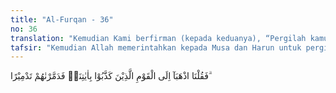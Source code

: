 ```yaml
---
title: "Al-Furqan - 36"
no: 36
translation: "Kemudian Kami berfirman (kepada keduanya), “Pergilah kamu berdua kepada kaum yang mendustakan ayat-ayat Kami.” Lalu Kami hancurkan mereka dengan sehancur-hancurnya. "
tafsir: "Kemudian Allah memerintahkan kepada Musa dan Harun untuk pergi dan berdakwah kepada Fir'aun dan kaumnya yang telah mendustakan tanda-tanda keesaan Allah yang terdapat di alam semesta. Setelah mereka menunaikan tugasnya yaitu menyampaikan risalahnya dengan lemah lembut, ternyata sikap Fir'aun tetap tidak berubah, sehingga Allah membinasakan mereka. Seperti tersebut dalam firman Allah:\n\nAllah telah membinasakan mereka, dan bagi orang-orang kafir akan menerima (nasib) yang serupa itu. (Muhammad/47: 10).\n\nDengan peristiwa ini, Allah menghibur Nabi Muhammad dan mendidiknya supaya berlaku sabar, karena beliau bukanlah nabi pertama yang didustakan oleh kaumnya."
---
```


فَقُلْنَا اذْهَبَآ اِلَى الْقَوْمِ الَّذِيْنَ كَذَّبُوْا بِاٰيٰتِنَاۗ فَدَمَّرْنٰهُمْ تَدْمِيْرًا ۗ
